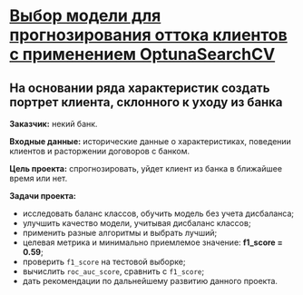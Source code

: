 # [Выбор модели для прогнозирования оттока клиентов с применением OptunaSearchCV](https://nbviewer.jupyter.org/github/Nanobelka/bank_churn_prediction/blob/main/bank_churn_prediction.ipynb)

## На основании ряда характеристик создать портрет клиента, склонного к уходу из банка

**Заказчик:** некий банк.

**Входные данные:** исторические данные о характеристиках, поведении клиентов и расторжении договоров с банком.

**Цель проекта:** спрогнозировать, уйдет клиент из банка в ближайшее время или нет.

**Задачи проекта:** 

- исследовать баланс классов, обучить модель без учета дисбаланса;
- улучшить качество модели, учитывая дисбаланс классов;
- применить разные алгоритмы и выбрать лучший;
- целевая метрика и минимально приемлемое значение: **f1_score = 0.59**;
- проверить `f1_score` на тестовой выборке;
- вычислить `roc_auc_score`, сравнить с `f1_score`;
- дать рекомендации по дальнейшему развитию данного проекта.
